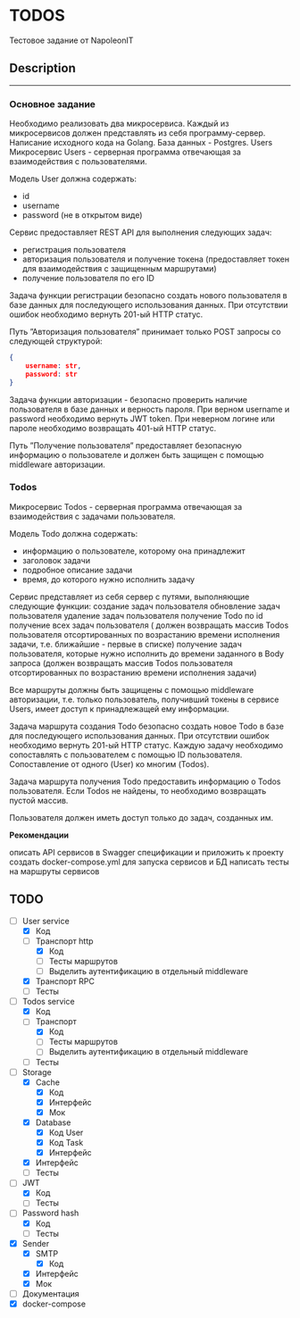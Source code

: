 # TODOS

Тестовое задание от NapoleonIT

## Description
---

### Основное задание

Необходимо реализовать два микросервиса. Каждый из микросервисов должен представлять из себя программу-сервер. Написание исходного кода на Golang. База данных - Postgres.
Users
Микросервис Users - серверная программа отвечающая за взаимодействия с пользователями. 

Модель User должна содержать:

* id
* username
* password (не в открытом виде)

Сервис предоставляет REST API для выполнения следующих задач:
* регистрация пользователя
* авторизация пользователя и получение токена  (предоставляет токен для взаимодействия с защищенным маршрутами)
* получение пользователя по его ID

Задача функции регистрации безопасно создать нового пользователя в базе данных для последующего использования данных. При отсутствии ошибок необходимо вернуть 201-ый HTTP статус.

Путь ”Авторизация пользователя” принимает только POST запросы со следующей структурой: 
```json
{
    username: str,
    password: str
}
```

Задача функции авторизации - безопасно проверить наличие пользователя в базе данных и верность пароля. При верном username  и password необходимо вернуть JWT token. При неверном логине или пароле необходимо возвращать 401-ый HTTP статус.

Путь ”Получение пользователя” предоставляет безопасную информацию о пользователе и должен быть защищен с помощью middleware авторизации.

### Todos

Микросервис Todos - серверная программа отвечающая за взаимодействия с задачами пользователя.

Модель Todo должна содержать:
* информацию о пользователе, которому она принадлежит
* заголовок задачи
* подробное описание задачи
* время, до которого нужно исполнить задачу

Сервис представляет из себя сервер с путями, выполняющие следующие функции:
создание задач пользователя
обновление задач пользователя
удаление задач пользователя
получение Todo по id
получение всех задач пользователя ( должен возвращать массив Todos пользователя отсортированных по возрастанию времени исполнения задачи, т.е. ближайшие - первые в списке)
получение задач пользователя, которые нужно исполнить до времени заданного в Body запроса (должен возвращать массив Todos пользователя отсортированных по возрастанию времени исполнения задачи)

Все маршруты должны быть защищены с помощью middleware авторизации, т.е. только пользователь, получивший токены в сервисе Users, имеет доступ к принадлежащей ему информации.

Задача маршрута создания Todo безопасно создать новое Todo в базе для последующего использования данных. При отсутствии ошибок необходимо вернуть 201-ый HTTP статус. Каждую задачу необходимо сопоставлять с пользователем с помощью ID пользователя. Сопоставление от одного (User) ко многим (Todos).

Задача маршрута получения Todo предоставить информацию о Todos пользователя. 
Если Todos не найдены, то необходимо возвращать пустой массив.

Пользователя должен иметь доступ только до задач, созданных им.

**Рекомендации**

описать API сервисов в Swagger спецификации и приложить к проекту
создать docker-compose.yml для запуска сервисов и БД
написать тесты на маршруты сервисов

## TODO

- [ ] User service
  - [X] Код
  - [ ] Транспорт http
    - [X] Код
    - [ ] Тесты маршрутов
    - [ ] Выделить аутентификацию в отдельный middleware
  - [X] Транспорт RPC
  - [ ] Тесты
- [ ] Todos service
  - [X] Код
  - [ ] Транспорт
    - [X] Код
    - [ ] Тесты маршрутов
    - [ ] Выделить аутентификацию в отдельный middleware
  - [ ] Тесты
- [ ] Storage
  - [X] Cache
    - [X] Код
    - [X] Интерфейс
    - [X] Мок
  - [X] Database
    - [X] Код User 
    - [X] Код Task
    - [X] Интерфейс
  - [X] Интерфейс
  - [ ] Тесты
- [ ] JWT
  - [X] Код
  - [ ] Тесты
- [ ] Password hash
  - [X] Код
  - [ ] Тесты
- [X] Sender 
  - [X] SMTP
    - [X] Код 
  - [X] Интерфейс
  - [X] Мок
- [ ] Документация
- [X] docker-compose